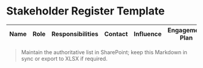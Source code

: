 # Stakeholder Register Template

| Name | Role | Responsibilities | Contact | Influence | Engagement Plan |
|------|------|------------------|---------|-----------|------------------|

> Maintain the authoritative list in SharePoint; keep this Markdown in sync or export to XLSX if required.

